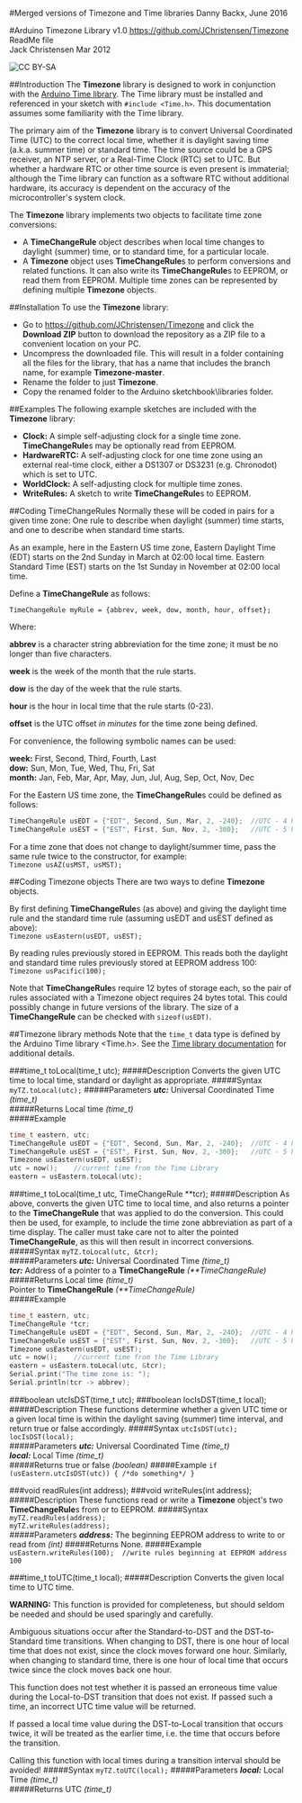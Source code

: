 #Merged versions of Timezone and Time libraries
Danny Backx, June 2016

#Arduino Timezone Library v1.0
https://github.com/JChristensen/Timezone  
ReadMe file  
Jack Christensen Mar 2012  

![CC BY-SA](http://mirrors.creativecommons.org/presskit/buttons/80x15/png/by-sa.png)

##Introduction
The **Timezone** library is designed to work in conjunction with the [Arduino Time library](http://www.arduino.cc/playground/Code/Time).  The Time library must be installed and referenced in your sketch with `#include <Time.h>`.  This documentation assumes some familiarity with the Time library.

The primary aim of the **Timezone** library is to convert Universal Coordinated Time (UTC) to the correct local time, whether it is daylight saving time (a.k.a. summer time) or standard time. The time source could be a GPS receiver, an NTP server, or a Real-Time Clock (RTC) set to UTC.  But whether a hardware RTC or other time source is even present is immaterial; although the Time library can function as a software RTC without additional hardware, its accuracy is dependent on the accuracy of the microcontroller's system clock.

The **Timezone** library implements two objects to facilitate time zone conversions:
- A **TimeChangeRule** object describes when local time changes to daylight (summer) time, or to standard time, for a particular locale.
- A **Timezone** object uses **TimeChangeRule**s to perform conversions and related functions.  It can also write its **TimeChangeRule**s to EEPROM, or read them from EEPROM.  Multiple time zones can be represented by defining multiple **Timezone** objects.

##Installation
To use the **Timezone** library:  
- Go to https://github.com/JChristensen/Timezone and click the **Download ZIP** button to download the repository as a ZIP file to a convenient location on your PC.
- Uncompress the downloaded file.  This will result in a folder containing all the files for the library, that has a name that includes the branch name, for example **Timezone-master**.
- Rename the folder to just **Timezone**.
- Copy the renamed folder to the Arduino sketchbook\libraries folder.

##Examples
The following example sketches are included with the **Timezone** library:
- **Clock:** A simple self-adjusting clock for a single time zone.  **TimeChangeRule**s may be optionally read from EEPROM.
- **HardwareRTC:** A self-adjusting clock for one time zone using an external real-time clock, either a DS1307 or DS3231 (e.g. Chronodot) which is set to UTC.  
- **WorldClock:** A self-adjusting clock for multiple time zones.
- **WriteRules:** A sketch to write **TimeChangeRule**s to EEPROM.

##Coding TimeChangeRules
Normally these will be coded in pairs for a given time zone: One rule to describe when daylight (summer) time starts, and one to describe when standard time starts.

As an example, here in the Eastern US time zone, Eastern Daylight Time (EDT) starts on the 2nd Sunday in March at 02:00 local time. Eastern Standard Time (EST) starts on the 1st Sunday in November at 02:00 local time.

Define a **TimeChangeRule** as follows:

`TimeChangeRule myRule = {abbrev, week, dow, month, hour, offset};`

Where:

**abbrev** is a character string abbreviation for the time zone; it must be no longer than five characters.

**week** is the week of the month that the rule starts.

**dow** is the day of the week that the rule starts.

**hour** is the hour in local time that the rule starts (0-23).

**offset** is the UTC offset _in minutes_ for the time zone being defined.

For convenience, the following symbolic names can be used:

**week:** First, Second, Third, Fourth, Last  
**dow:** Sun, Mon, Tue, Wed, Thu, Fri, Sat  
**month:** Jan, Feb, Mar, Apr, May, Jun, Jul, Aug, Sep, Oct, Nov, Dec

For the Eastern US time zone, the **TimeChangeRule**s could be defined as follows:

```c++
TimeChangeRule usEDT = {"EDT", Second, Sun, Mar, 2, -240};  //UTC - 4 hours
TimeChangeRule usEST = {"EST", First, Sun, Nov, 2, -300};   //UTC - 5 hours
```

For a time zone that does not change to daylight/summer time, pass the same rule twice to the constructor, for example:  
`Timezone usAZ(usMST, usMST);`

##Coding Timezone objects
There are two ways to define **Timezone** objects.

By first defining **TimeChangeRule**s (as above) and giving the daylight time rule and the standard time rule (assuming usEDT and usEST defined as above):  
`Timezone usEastern(usEDT, usEST);`

By reading rules previously stored in EEPROM.  This reads both the daylight and standard time rules previously stored at EEPROM address 100:  
`Timezone usPacific(100);`

Note that **TimeChangeRule**s require 12 bytes of storage each, so the pair of rules associated with a Timezone object requires 24 bytes total.  This could possibly change in future versions of the library.  The size of a **TimeChangeRule** can be checked with `sizeof(usEDT)`.

##Timezone library methods
Note that the `time_t` data type is defined by the Arduino Time library <Time.h>. See the [Time library documentation](http://www.arduino.cc/playground/Code/Time) for additional details.

###time_t toLocal(time_t utc);
#####Description
Converts the given UTC time to local time, standard or daylight as appropriate.
#####Syntax
`myTZ.toLocal(utc);`
#####Parameters
***utc:*** Universal Coordinated Time *(time_t)*  
#####Returns
Local time *(time_t)*  
#####Example
```c++
time_t eastern, utc;
TimeChangeRule usEDT = {"EDT", Second, Sun, Mar, 2, -240};  //UTC - 4 hours
TimeChangeRule usEST = {"EST", First, Sun, Nov, 2, -300};   //UTC - 5 hours
Timezone usEastern(usEDT, usEST);
utc = now();	//current time from the Time Library
eastern = usEastern.toLocal(utc);
```

###time_t toLocal(time_t utc, TimeChangeRule **tcr);
#####Description
As above, converts the given UTC time to local time, and also returns a pointer to the **TimeChangeRule** that was applied to do the conversion. This could then be used, for example, to include the time zone abbreviation as part of a time display.  The caller must take care not to alter the pointed **TimeChangeRule**, as this will then result in incorrect conversions.
#####Syntax
`myTZ.toLocal(utc, &tcr);`  
#####Parameters
***utc:*** Universal Coordinated Time *(time_t)*  
***tcr:*** Address of a pointer to a **TimeChangeRule** _(\*\*TimeChangeRule)_   
#####Returns
Local time *(time_t)*  
Pointer to **TimeChangeRule**  _(\*\*TimeChangeRule)_    
#####Example
```c++
time_t eastern, utc;
TimeChangeRule *tcr;
TimeChangeRule usEDT = {"EDT", Second, Sun, Mar, 2, -240};  //UTC - 4 hours
TimeChangeRule usEST = {"EST", First, Sun, Nov, 2, -300};   //UTC - 5 hours
Timezone usEastern(usEDT, usEST);
utc = now();	//current time from the Time Library
eastern = usEastern.toLocal(utc, &tcr);
Serial.print("The time zone is: ");
Serial.println(tcr -> abbrev);
```

###boolean utcIsDST(time_t utc);
###boolean locIsDST(time_t local);
#####Description
These functions determine whether a given UTC time or a given local time is within the daylight saving (summer) time interval, and return true or false accordingly.
#####Syntax
`utcIsDST(utc);`  
`locIsDST(local);`  
#####Parameters
***utc:*** Universal Coordinated Time *(time_t)*  
***local:*** Local Time *(time_t)*  
#####Returns
true or false *(boolean)*
#####Example
`if (usEastern.utcIsDST(utc)) { /*do something*/ }`

###void readRules(int address);
###void writeRules(int address);
#####Description
These functions read or write a **Timezone** object's two **TimeChangeRule**s from or to EEPROM.
#####Syntax
`myTZ.readRules(address);`  
`myTZ.writeRules(address);`  
#####Parameters
***address:*** The beginning EEPROM address to write to or read from *(int)*
#####Returns
None.
#####Example
`usEastern.writeRules(100);  //write rules beginning at EEPROM address 100`

###time_t toUTC(time_t local);
#####Description
Converts the given local time to UTC time.

**WARNING:** This function is provided for completeness, but should seldom be needed and should be used sparingly and carefully.

Ambiguous situations occur after the Standard-to-DST and the DST-to-Standard time transitions. When changing to DST, there is one hour of local time that does not exist, since the clock moves forward one hour. Similarly, when changing to standard time, there is one hour of local time that occurs twice since the clock moves back one hour.

This function does not test whether it is passed an erroneous time value during the Local-to-DST transition that does not exist. If passed such a time, an incorrect UTC time value will be returned.

If passed a local time value during the DST-to-Local transition that occurs twice, it will be treated as the earlier time, i.e. the time that occurs before the transition.

Calling this function with local times during a transition interval should be
avoided!
#####Syntax
`myTZ.toUTC(local);`
#####Parameters
***local:*** Local Time *(time_t)*  
#####Returns
UTC *(time_t)*  
